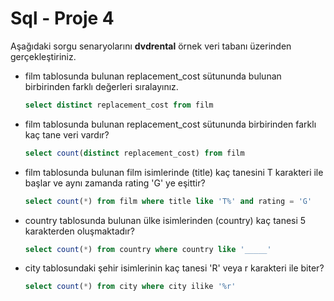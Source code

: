 # Sql - Proje 4

Aşağıdaki sorgu senaryolarını **dvdrental** örnek veri tabanı üzerinden gerçekleştiriniz.

- film tablosunda bulunan replacement_cost sütununda bulunan birbirinden farklı değerleri sıralayınız.

  ```sql
  select distinct replacement_cost from film
  ```

- film tablosunda bulunan replacement_cost sütununda birbirinden farklı kaç tane veri vardır?
  ```sql
  select count(distinct replacement_cost) from film
  ```
- film tablosunda bulunan film isimlerinde (title) kaç tanesini T karakteri ile başlar ve aynı zamanda rating 'G' ye eşittir?

  ```sql
  select count(*) from film where title like 'T%' and rating = 'G'
  ```

- country tablosunda bulunan ülke isimlerinden (country) kaç tanesi 5 karakterden oluşmaktadır?

  ```sql
  select count(*) from country where country like '_____'
  ```

- city tablosundaki şehir isimlerinin kaç tanesi 'R' veya r karakteri ile biter?
  ```sql
  select count(*) from city where city ilike '%r'
  ```
